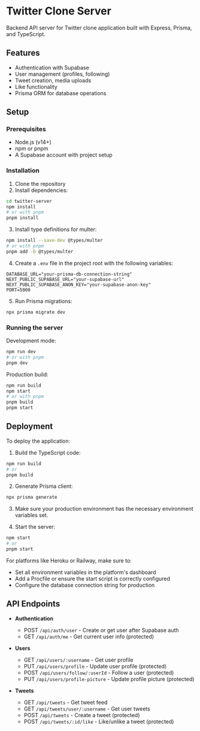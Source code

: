 # Twitter Clone Server

Backend API server for Twitter clone application built with Express, Prisma, and TypeScript.

## Features

- Authentication with Supabase
- User management (profiles, following)
- Tweet creation, media uploads
- Like functionality
- Prisma ORM for database operations

## Setup

### Prerequisites

- Node.js (v14+)
- npm or pnpm
- A Supabase account with project setup

### Installation

1. Clone the repository
2. Install dependencies:

```bash
cd twitter-server
npm install
# or with pnpm
pnpm install
```

3. Install type definitions for multer:

```bash
npm install --save-dev @types/multer
# or with pnpm
pnpm add -D @types/multer
```

4. Create a `.env` file in the project root with the following variables:

```
DATABASE_URL="your-prisma-db-connection-string"
NEXT_PUBLIC_SUPABASE_URL="your-supabase-url"
NEXT_PUBLIC_SUPABASE_ANON_KEY="your-supabase-anon-key"
PORT=5000
```

5. Run Prisma migrations:

```bash
npx prisma migrate dev
```

### Running the server

Development mode:

```bash
npm run dev
# or with pnpm
pnpm dev
```

Production build:

```bash
npm run build
npm start
# or with pnpm
pnpm build
pnpm start
```

## Deployment

To deploy the application:

1. Build the TypeScript code:

```bash
npm run build
# or
pnpm build
```

2. Generate Prisma client:

```bash
npx prisma generate
```

3. Make sure your production environment has the necessary environment variables set.

4. Start the server:

```bash
npm start
# or
pnpm start
```

For platforms like Heroku or Railway, make sure to:

- Set all environment variables in the platform's dashboard
- Add a Procfile or ensure the start script is correctly configured
- Configure the database connection string for production

## API Endpoints

- **Authentication**

  - POST `/api/auth/user` - Create or get user after Supabase auth
  - GET `/api/auth/me` - Get current user info (protected)

- **Users**

  - GET `/api/users/:username` - Get user profile
  - PUT `/api/users/profile` - Update user profile (protected)
  - POST `/api/users/follow/:userId` - Follow a user (protected)
  - PUT `/api/users/profile-picture` - Update profile picture (protected)

- **Tweets**
  - GET `/api/tweets` - Get tweet feed
  - GET `/api/tweets/user/:username` - Get user tweets
  - POST `/api/tweets` - Create a tweet (protected)
  - POST `/api/tweets/:id/like` - Like/unlike a tweet (protected)
